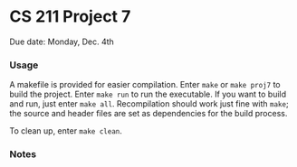 # CS 211 Project 7

Due date: Monday, Dec. 4th

### Usage
A makefile is provided for easier compilation. Enter `make` or `make proj7` to build the project. Enter `make run` to run the executable. If you want to build and run, just enter `make all`. 
Recompilation should work just fine with `make`; the source and header files are set as dependencies for the build process.

To clean up, enter `make clean`.

### Notes
